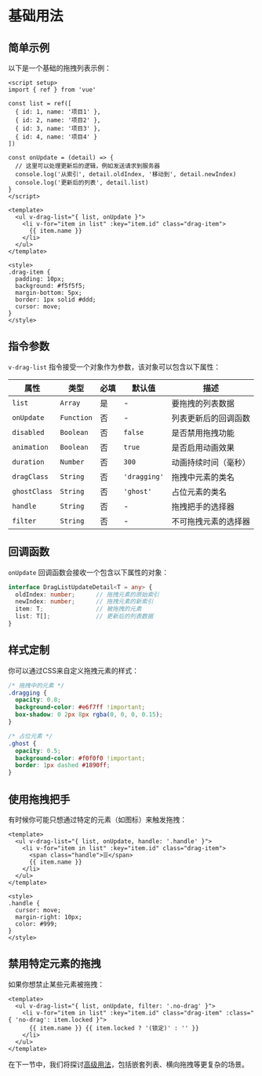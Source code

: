 # 基础用法

## 简单示例

以下是一个基础的拖拽列表示例：

```vue
<script setup>
import { ref } from 'vue'

const list = ref([
  { id: 1, name: '项目1' },
  { id: 2, name: '项目2' },
  { id: 3, name: '项目3' },
  { id: 4, name: '项目4' }
])

const onUpdate = (detail) => {
  // 这里可以处理更新后的逻辑，例如发送请求到服务器
  console.log('从索引', detail.oldIndex, '移动到', detail.newIndex)
  console.log('更新后的列表', detail.list)
}
</script>

<template>
  <ul v-drag-list="{ list, onUpdate }">
    <li v-for="item in list" :key="item.id" class="drag-item">
      {{ item.name }}
    </li>
  </ul>
</template>

<style>
.drag-item {
  padding: 10px;
  background: #f5f5f5;
  margin-bottom: 5px;
  border: 1px solid #ddd;
  cursor: move;
}
</style>
```

## 指令参数

`v-drag-list` 指令接受一个对象作为参数，该对象可以包含以下属性：

| 属性 | 类型 | 必填 | 默认值 | 描述 |
| --- | --- | --- | --- | --- |
| `list` | `Array` | 是 | - | 要拖拽的列表数据 |
| `onUpdate` | `Function` | 否 | - | 列表更新后的回调函数 |
| `disabled` | `Boolean` | 否 | `false` | 是否禁用拖拽功能 |
| `animation` | `Boolean` | 否 | `true` | 是否启用动画效果 |
| `duration` | `Number` | 否 | `300` | 动画持续时间（毫秒） |
| `dragClass` | `String` | 否 | `'dragging'` | 拖拽中元素的类名 |
| `ghostClass` | `String` | 否 | `'ghost'` | 占位元素的类名 |
| `handle` | `String` | 否 | - | 拖拽把手的选择器 |
| `filter` | `String` | 否 | - | 不可拖拽元素的选择器 |

## 回调函数

`onUpdate` 回调函数会接收一个包含以下属性的对象：

```typescript
interface DragListUpdateDetail<T = any> {
  oldIndex: number;      // 拖拽元素的原始索引
  newIndex: number;      // 拖拽元素的新索引
  item: T;               // 被拖拽的元素
  list: T[];             // 更新后的列表数据
}
```

## 样式定制

你可以通过CSS来自定义拖拽元素的样式：

```css
/* 拖拽中的元素 */
.dragging {
  opacity: 0.8;
  background-color: #e6f7ff !important;
  box-shadow: 0 2px 8px rgba(0, 0, 0, 0.15);
}

/* 占位元素 */
.ghost {
  opacity: 0.5;
  background-color: #f0f0f0 !important;
  border: 1px dashed #1890ff;
}
```

## 使用拖拽把手

有时候你可能只想通过特定的元素（如图标）来触发拖拽：

```vue
<template>
  <ul v-drag-list="{ list, onUpdate, handle: '.handle' }">
    <li v-for="item in list" :key="item.id" class="drag-item">
      <span class="handle">☰</span>
      {{ item.name }}
    </li>
  </ul>
</template>

<style>
.handle {
  cursor: move;
  margin-right: 10px;
  color: #999;
}
</style>
```

## 禁用特定元素的拖拽

如果你想禁止某些元素被拖拽：

```vue
<template>
  <ul v-drag-list="{ list, onUpdate, filter: '.no-drag' }">
    <li v-for="item in list" :key="item.id" class="drag-item" :class="{ 'no-drag': item.locked }">
      {{ item.name }} {{ item.locked ? '(锁定)' : '' }}
    </li>
  </ul>
</template>
```

在下一节中，我们将探讨[高级用法](/guide/advanced-usage)，包括嵌套列表、横向拖拽等更复杂的场景。